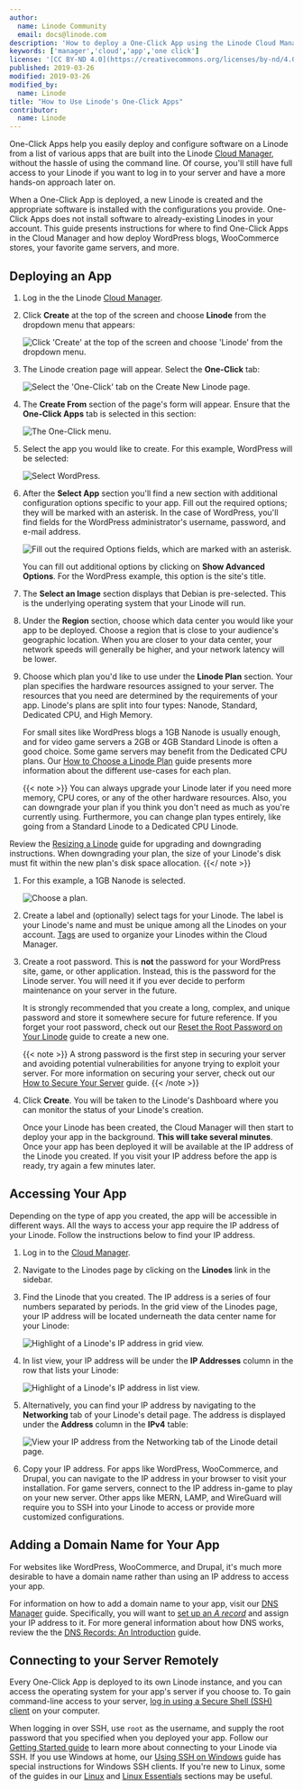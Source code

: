 ```yaml
---
author:
  name: Linode Community
  email: docs@linode.com
description: 'How to deploy a One-Click App using the Linode Cloud Manager.'
keywords: ['manager','cloud','app','one click']
license: '[CC BY-ND 4.0](https://creativecommons.org/licenses/by-nd/4.0)'
published: 2019-03-26
modified: 2019-03-26
modified_by:
  name: Linode
title: "How to Use Linode's One-Click Apps"
contributor:
  name: Linode
---
```


One-Click Apps help you easily deploy and configure software on a Linode from a list of various apps that are built into the Linode [Cloud Manager](https://cloud.linode.com), without the hassle of using the command line. Of course, you'll still have full access to your Linode if you want to log in to your server and have a more hands-on approach later on.

When a One-Click App is deployed, a new Linode is created and the appropriate software is installed with the configurations you provide. One-Click Apps does not install software to already-existing Linodes in your account. This guide presents instructions for where to find One-Click Apps in the Cloud Manager and how deploy WordPress blogs, WooCommerce stores, your favorite game servers, and more.

## Deploying an App

1.  Log in the the Linode [Cloud Manager](https://cloud.linode.com).

1.  Click **Create** at the top of the screen and choose **Linode** from the dropdown menu that appears:

    ![Click 'Create' at the top of the screen and choose 'Linode' from the dropdown menu.](one-click-create-a-linode.png "Click 'Create' at the top of the screen and choose 'Linode' from the dropdown menu.")

1. The Linode creation page will appear. Select the **One-Click** tab:

    ![Select the 'One-Click' tab on the Create New Linode page.](one-click-select-one-click-tab.png)

1.  The **Create From** section of the page's form will appear. Ensure that the **One-Click Apps** tab is selected in this section:

    ![The `One-Click` menu.](one-click-create-from-one-click-apps.png)

1.  Select the app you would like to create. For this example, WordPress will be selected:

    ![Select WordPress.](one-click-select-wordpress.png)

1.  After the **Select App** section you'll find a new section with additional configuration options specific to your app. Fill out the required options; they will be marked with an asterisk. In the case of WordPress, you'll find fields for the WordPress administrator's username, password, and e-mail address.

    ![Fill out the required Options fields, which are marked with an asterisk.](one-click-wordpress-config-options.png)

    You can fill out additional options by clicking on **Show Advanced Options**. For the WordPress example, this option is the site's title.

1.  The **Select an Image** section displays that Debian is pre-selected. This is the underlying operating system that your Linode will run.

1.  Under the **Region** section, choose which data center you would like your app to be deployed. Choose a region that is close to your audience's geographic location. When you are closer to your data center, your network speeds will generally be higher, and your network latency will be lower.

1.  Choose which plan you'd like to use under the **Linode Plan** section. Your plan specifies the hardware resources assigned to your server. The resources that you need are determined by the requirements of your app. Linode's plans are split into four types: Nanode, Standard, Dedicated CPU, and High Memory.

    For small sites like WordPress blogs a 1GB Nanode is usually enough, and for video game servers a 2GB or 4GB Standard Linode is often a good choice. Some game servers may benefit from the Dedicated CPU plans. Our [How to Choose a Linode Plan](/docs/platform/how-to-choose-a-linode-plan/) guide presents more information about the different use-cases for each plan.

    {{< note >}}
You can always upgrade your Linode later if you need more memory, CPU cores, or any of the other hardware resources. Also, you can downgrade your plan if you think you don't need as much as you're currently using. Furthermore, you can change plan types entirely, like going from a Standard Linode to a Dedicated CPU Linode.

Review the [Resizing a Linode](/docs/platform/disk-images/resizing-a-linode/) guide for upgrading and downgrading instructions. When downgrading your plan, the size of your Linode's disk must fit within the new plan's disk space allocation.
{{</ note >}}

1.  For this example, a 1GB Nanode is selected.

    ![Choose a plan.](one-click-pick-plan.png)

1.  Create a label and (optionally) select tags for your Linode. The label is your Linode's name and must be unique among all the Linodes on your account. [Tags](/docs/quick-answers/linode-platform/tags-and-groups/) are used to organize your Linodes within the Cloud Manager.

1.  Create a root password. This is **not** the password for your WordPress site, game, or other application. Instead, this is the password for the Linode server. You will need it if you ever decide to perform maintenance on your server in the future.

    It is strongly recommended that you create a long, complex, and unique password and store it somewhere secure for future reference. If you forget your root password, check out our [Reset the Root Password on Your Linode](/docs/quick-answers/linode-platform/reset-the-root-password-on-your-linode/) guide to create a new one.

    {{< note >}}
A strong password is the first step in securing your server and avoiding potential vulnerabilities for anyone trying to exploit your server. For more information on securing your server, check out our [How to Secure Your Server](/docs/security/securing-your-server/) guide.
{{< /note >}}

1.  Click **Create**. You will be taken to the Linode's Dashboard where you can monitor the status of your Linode's creation.

    Once your Linode has been created, the Cloud Manager will then start to deploy your app in the background. **This will take several minutes**. Once your app has been deployed it will be available at the IP address of the Linode you created. If you visit your IP address before the app is ready, try again a few minutes later.

## Accessing Your App

Depending on the type of app you created, the app will be accessible in different ways. All the ways to access your app require the IP address of your Linode. Follow the instructions below to find your IP address.

1.  Log in to the [Cloud Manager](https://cloud.linode.com).

1.  Navigate to the Linodes page by clicking on the **Linodes** link in the sidebar.

1.  Find the Linode that you created. The IP address is a series of four numbers separated by periods. In the grid view of the Linodes page, your IP address will be located underneath the data center name for your Linode:

    ![Highlight of a Linode's IP address in grid view.](one-click-ip-address-grid.png)

1.  In list view, your IP address will be under the **IP Addresses** column in the row that lists your Linode:

    ![Highlight of a Linode's IP address in list view.](one-click-ip-address-list.png)

1.  Alternatively, you can find your IP address by navigating to the **Networking** tab of your Linode's detail page. The address is displayed under the **Address** column in the **IPv4** table:

    ![View your IP address from the Networking tab of the Linode detail page.](one-click-networking-tab.png)

1. Copy your IP address. For apps like WordPress, WooCommerce, and Drupal, you can navigate to the IP address in your browser to visit your installation. For game servers, connect to the IP address in-game to play on your new server. Other apps like MERN, LAMP, and WireGuard will require you to SSH into your Linode to access or provide more customized configurations.

## Adding a Domain Name for Your App

For websites like WordPress, WooCommerce, and Drupal, it's much more desirable to have a domain name rather than using an IP address to access your app.

For information on how to add a domain name to your app, visit our [DNS Manager](/docs/platform/manager/dns-manager/) guide. Specifically, you will want to [set up an *A record*](/docs/platform/manager/dns-manager/#add-dns-records) and assign your IP address to it. For more general information about how DNS works, review the the [DNS Records: An Introduction](/docs/networking/dns/dns-records-an-introduction/) guide.

## Connecting to your Server Remotely

Every One-Click App is deployed to its own Linode instance, and you can access the operating system for your app's server if you choose to. To gain command-line access to your server, [log in using a Secure Shell (SSH) client](/docs/getting-started/#connect-to-your-linode-via-ssh) on your computer.

When logging in over SSH, use `root` as the username, and supply the root password that you specified when you deployed your app. Follow our [Getting Started guide](/docs/getting-started/#connect-to-your-linode-via-ssh) to learn more about connecting to your Linode via SSH. If you use Windows at home, our [Using SSH on Windows](/docs/networking/ssh/using-ssh-on-windows/) guide has special instructions for Windows SSH clients. If you're new to Linux, some of the guides in our [Linux](/docs/quick-answers/linux/) and [Linux Essentials](/docs/quick-answers/linux-essentials/) sections may be useful.
